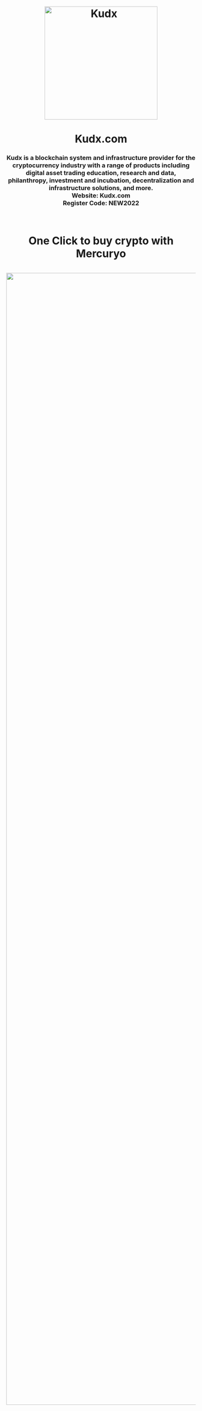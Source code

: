 <div align="center">
<h1>
  <img src="https://i.ibb.co/Y8P5vhT/kudx.png" alt="Kudx" width="300"/>
  <br/><br/>
  Kudx.com
</h1>

<h3>
  Kudx is a blockchain system and infrastructure provider for the cryptocurrency industry with a range of products including digital asset trading education, research and data, philanthropy, investment and incubation, decentralization and infrastructure solutions, and more.
  <br>Website: Kudx.com<br>Register Code: NEW2022
</h3>

<h1>
  <br>
  One Click to buy crypto with Mercuryo
  <br/><br/>
  <img src="https://i.ibb.co/BccY8WB/Screenshot-7.png" alt="Kudx" width="3000"/>
</h1>
<div/>
